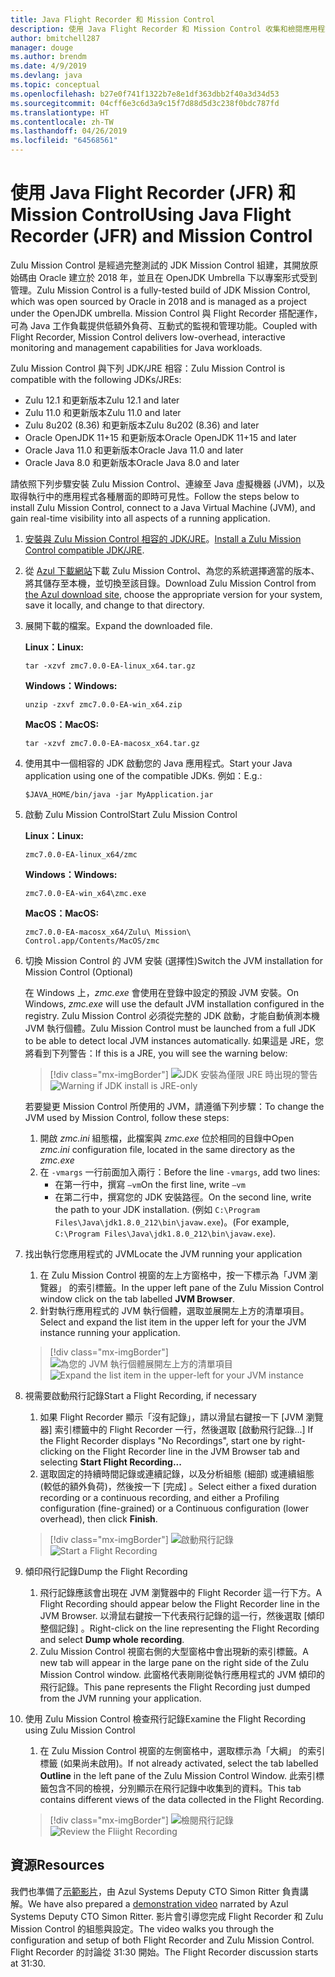 ```yaml
---
title: Java Flight Recorder 和 Mission Control
description: 使用 Java Flight Recorder 和 Mission Control 收集和檢閱應用程式資料的指引。
author: bmitchell287
manager: douge
ms.author: brendm
ms.date: 4/9/2019
ms.devlang: java
ms.topic: conceptual
ms.openlocfilehash: b27e0f741f1322b7e8e1df363dbb2f40a3d34d53
ms.sourcegitcommit: 04cff6e3c6d3a9c15f7d88d5d3c238f0bdc787fd
ms.translationtype: HT
ms.contentlocale: zh-TW
ms.lasthandoff: 04/26/2019
ms.locfileid: "64568561"
---
```

# <a name="using-java-flight-recorder-jfr-and-mission-control"></a><span data-ttu-id="82e08-103">使用 Java Flight Recorder (JFR) 和 Mission Control</span><span class="sxs-lookup"><span data-stu-id="82e08-103">Using Java Flight Recorder (JFR) and Mission Control</span></span>

<span data-ttu-id="82e08-104">Zulu Mission Control 是經過完整測試的 JDK Mission Control 組建，其開放原始碼由 Oracle 建立於 2018 年，並且在 OpenJDK Umbrella 下以專案形式受到管理。</span><span class="sxs-lookup"><span data-stu-id="82e08-104">Zulu Mission Control is a fully-tested build of JDK Mission Control, which was open sourced by Oracle in 2018 and is managed as a project under the OpenJDK umbrella.</span></span> <span data-ttu-id="82e08-105">Mission Control 與 Flight Recorder 搭配運作，可為 Java 工作負載提供低額外負荷、互動式的監視和管理功能。</span><span class="sxs-lookup"><span data-stu-id="82e08-105">Coupled with Flight Recorder, Mission Control delivers low-overhead, interactive monitoring and management capabilities for Java workloads.</span></span>

<span data-ttu-id="82e08-106">Zulu Mission Control 與下列 JDK/JRE 相容：</span><span class="sxs-lookup"><span data-stu-id="82e08-106">Zulu Mission Control is compatible with the following JDKs/JREs:</span></span>

* <span data-ttu-id="82e08-107">Zulu 12.1 和更新版本</span><span class="sxs-lookup"><span data-stu-id="82e08-107">Zulu 12.1 and later</span></span>
* <span data-ttu-id="82e08-108">Zulu 11.0 和更新版本</span><span class="sxs-lookup"><span data-stu-id="82e08-108">Zulu 11.0 and later</span></span>
* <span data-ttu-id="82e08-109">Zulu 8u202 (8.36) 和更新版本</span><span class="sxs-lookup"><span data-stu-id="82e08-109">Zulu 8u202 (8.36) and later</span></span>
* <span data-ttu-id="82e08-110">Oracle OpenJDK 11+15 和更新版本</span><span class="sxs-lookup"><span data-stu-id="82e08-110">Oracle OpenJDK 11+15 and later</span></span>
* <span data-ttu-id="82e08-111">Oracle Java 11.0 和更新版本</span><span class="sxs-lookup"><span data-stu-id="82e08-111">Oracle Java 11.0 and later</span></span>
* <span data-ttu-id="82e08-112">Oracle Java 8.0 和更新版本</span><span class="sxs-lookup"><span data-stu-id="82e08-112">Oracle Java 8.0 and later</span></span>

<span data-ttu-id="82e08-113">請依照下列步驟安裝 Zulu Mission Control、連線至 Java 虛擬機器 (JVM)，以及取得執行中的應用程式各種層面的即時可見性。</span><span class="sxs-lookup"><span data-stu-id="82e08-113">Follow the steps below to install Zulu Mission Control, connect to a Java Virtual Machine (JVM), and gain real-time visibility into all aspects of a running application.</span></span>

1.  <span data-ttu-id="82e08-114">[安裝與 Zulu Mission Control 相容的 JDK/JRE](java-jdk-install.md)。</span><span class="sxs-lookup"><span data-stu-id="82e08-114">[Install a Zulu Mission Control compatible JDK/JRE](java-jdk-install.md).</span></span>

2.  <span data-ttu-id="82e08-115">從 [Azul 下載網站](https://www.azul.com/products/zulu-mission-control/)下載 Zulu Mission Control、為您的系統選擇適當的版本、將其儲存至本機，並切換至該目錄。</span><span class="sxs-lookup"><span data-stu-id="82e08-115">Download Zulu Mission Control from [the Azul download site](https://www.azul.com/products/zulu-mission-control/), choose the appropriate version for your system, save it locally, and change to that directory.</span></span>

3.  <span data-ttu-id="82e08-116">展開下載的檔案。</span><span class="sxs-lookup"><span data-stu-id="82e08-116">Expand the downloaded file.</span></span>

    <span data-ttu-id="82e08-117">**Linux：**</span><span class="sxs-lookup"><span data-stu-id="82e08-117">**Linux:**</span></span>

    ```cli
    tar -xzvf zmc7.0.0-EA-linux_x64.tar.gz
    ```

    <span data-ttu-id="82e08-118">**Windows：**</span><span class="sxs-lookup"><span data-stu-id="82e08-118">**Windows:**</span></span>

    ```cli
    unzip -zxvf zmc7.0.0-EA-win_x64.zip 
    ```

    <span data-ttu-id="82e08-119">**MacOS：**</span><span class="sxs-lookup"><span data-stu-id="82e08-119">**MacOS:**</span></span>

    ```cli
    tar -xzvf zmc7.0.0-EA-macosx_x64.tar.gz
    ```

4.  <span data-ttu-id="82e08-120">使用其中一個相容的 JDK 啟動您的 Java 應用程式。</span><span class="sxs-lookup"><span data-stu-id="82e08-120">Start your Java application using one of the compatible JDKs.</span></span> <span data-ttu-id="82e08-121">例如：</span><span class="sxs-lookup"><span data-stu-id="82e08-121">E.g.:</span></span>

    ```cli
    $JAVA_HOME/bin/java -jar MyApplication.jar
    ```

5.  <span data-ttu-id="82e08-122">啟動 Zulu Mission Control</span><span class="sxs-lookup"><span data-stu-id="82e08-122">Start Zulu Mission Control</span></span>

    <span data-ttu-id="82e08-123">**Linux：**</span><span class="sxs-lookup"><span data-stu-id="82e08-123">**Linux:**</span></span>

    ```cli
    zmc7.0.0-EA-linux_x64/zmc
    ```

    <span data-ttu-id="82e08-124">**Windows：**</span><span class="sxs-lookup"><span data-stu-id="82e08-124">**Windows:**</span></span>

    ```cli
    zmc7.0.0-EA-win_x64\zmc.exe 
    ```

    <span data-ttu-id="82e08-125">**MacOS：**</span><span class="sxs-lookup"><span data-stu-id="82e08-125">**MacOS:**</span></span>

    ```cli
    zmc7.0.0-EA-macosx_x64/Zulu\ Mission\ Control.app/Contents/MacOS/zmc
    ```

6.  <span data-ttu-id="82e08-126">切換 Mission Control 的 JVM 安裝 (選擇性)</span><span class="sxs-lookup"><span data-stu-id="82e08-126">Switch the JVM installation for Mission Control (Optional)</span></span>

    <span data-ttu-id="82e08-127">在 Windows 上，*zmc.exe* 會使用在登錄中設定的預設 JVM 安裝。</span><span class="sxs-lookup"><span data-stu-id="82e08-127">On Windows, *zmc.exe* will use the default JVM installation configured in the registry.</span></span> <span data-ttu-id="82e08-128">Zulu Mission Control 必須從完整的 JDK 啟動，才能自動偵測本機 JVM 執行個體。</span><span class="sxs-lookup"><span data-stu-id="82e08-128">Zulu Mission Control must be launched from a full JDK to be able to detect local JVM instances automatically.</span></span> <span data-ttu-id="82e08-129">如果這是 JRE，您將看到下列警告：</span><span class="sxs-lookup"><span data-stu-id="82e08-129">If this is a JRE, you will see the warning below:</span></span>

    > [!div class="mx-imgBorder"]
    <span data-ttu-id="82e08-130">![JDK 安裝為僅限 JRE 時出現的警告](../media/jdk/azul-jfr-1.png)</span><span class="sxs-lookup"><span data-stu-id="82e08-130">![Warning if JDK install is JRE-only](../media/jdk/azul-jfr-1.png)</span></span>

    <span data-ttu-id="82e08-131">若要變更 Mission Control 所使用的 JVM，請遵循下列步驟：</span><span class="sxs-lookup"><span data-stu-id="82e08-131">To change the JVM used by Mission Control, follow these steps:</span></span> 
    1.  <span data-ttu-id="82e08-132">開啟 *zmc.ini* 組態檔，此檔案與 *zmc.exe* 位於相同的目錄中</span><span class="sxs-lookup"><span data-stu-id="82e08-132">Open *zmc.ini* configuration file, located in the same directory as the *zmc.exe*</span></span>
    2.  <span data-ttu-id="82e08-133">在 `-vmargs` 一行前面加入兩行：</span><span class="sxs-lookup"><span data-stu-id="82e08-133">Before the line `-vmargs`, add two lines:</span></span>
        * <span data-ttu-id="82e08-134">在第一行中，撰寫 `–vm`</span><span class="sxs-lookup"><span data-stu-id="82e08-134">On the first line, write `–vm`</span></span>
        * <span data-ttu-id="82e08-135">在第二行中，撰寫您的 JDK 安裝路徑。</span><span class="sxs-lookup"><span data-stu-id="82e08-135">On the second line, write the path to your JDK installation.</span></span> <span data-ttu-id="82e08-136">(例如 `C:\Program Files\Java\jdk1.8.0_212\bin\javaw.exe`)。</span><span class="sxs-lookup"><span data-stu-id="82e08-136">(For example, `C:\Program Files\Java\jdk1.8.0_212\bin\javaw.exe`).</span></span>

7.  <span data-ttu-id="82e08-137">找出執行您應用程式的 JVM</span><span class="sxs-lookup"><span data-stu-id="82e08-137">Locate the JVM running your application</span></span>
    1.  <span data-ttu-id="82e08-138">在 Zulu Mission Control 視窗的左上方窗格中，按一下標示為「JVM 瀏覽器」  的索引標籤。</span><span class="sxs-lookup"><span data-stu-id="82e08-138">In the upper left pane of the Zulu Mission Control window click on the tab labelled **JVM Browser**.</span></span>
    2.  <span data-ttu-id="82e08-139">針對執行應用程式的 JVM 執行個體，選取並展開左上方的清單項目。</span><span class="sxs-lookup"><span data-stu-id="82e08-139">Select and expand the list item in the upper left for your the JVM instance running your application.</span></span>

    > [!div class="mx-imgBorder"]
    <span data-ttu-id="82e08-140">![為您的 JVM 執行個體展開左上方的清單項目](../media/jdk/azul-jfr-2.png)</span><span class="sxs-lookup"><span data-stu-id="82e08-140">![Expand the list item in the upper-left for your JVM instance](../media/jdk/azul-jfr-2.png)</span></span>


8.  <span data-ttu-id="82e08-141">視需要啟動飛行記錄</span><span class="sxs-lookup"><span data-stu-id="82e08-141">Start a Flight Recording, if necessary</span></span>
    1.  <span data-ttu-id="82e08-142">如果 Flight Recorder 顯示「沒有記錄」，請以滑鼠右鍵按一下 [JVM 瀏覽器] 索引標籤中的 Flight Recorder 一行，然後選取 [啟動飛行記錄...] </span><span class="sxs-lookup"><span data-stu-id="82e08-142">If the Flight Recorder displays "No Recordings", start one by right-clicking on the Flight Recorder line in the JVM Browser tab and selecting **Start Flight Recording...**</span></span>
    2.  <span data-ttu-id="82e08-143">選取固定的持續時間記錄或連續記錄，以及分析組態 (細部) 或連續組態 (較低的額外負荷)，然後按一下 [完成]  。</span><span class="sxs-lookup"><span data-stu-id="82e08-143">Select either a fixed duration recording or a continuous recording, and either a Profiling configuration (fine-grained) or a Continuous configuration (lower overhead), then click **Finish**.</span></span>

    > [!div class="mx-imgBorder"]
    <span data-ttu-id="82e08-144">![啟動飛行記錄](../media/jdk/azul-jfr-3.png)</span><span class="sxs-lookup"><span data-stu-id="82e08-144">![Start a Flight Recording](../media/jdk/azul-jfr-3.png)</span></span>

9.  <span data-ttu-id="82e08-145">傾印飛行記錄</span><span class="sxs-lookup"><span data-stu-id="82e08-145">Dump the Flight Recording</span></span>
    1.  <span data-ttu-id="82e08-146">飛行記錄應該會出現在 JVM 瀏覽器中的 Flight Recorder 這一行下方。</span><span class="sxs-lookup"><span data-stu-id="82e08-146">A Flight Recording should appear below the Flight Recorder line in the JVM Browser.</span></span> <span data-ttu-id="82e08-147">以滑鼠右鍵按一下代表飛行記錄的這一行，然後選取 [傾印整個記錄]  。</span><span class="sxs-lookup"><span data-stu-id="82e08-147">Right-click on the line representing the Flight Recording and select **Dump whole recording**.</span></span>
    2.  <span data-ttu-id="82e08-148">Zulu Mission Control 視窗右側的大型窗格中會出現新的索引標籤。</span><span class="sxs-lookup"><span data-stu-id="82e08-148">A new tab will appear in the large pane on the right side of the Zulu Mission Control window.</span></span> <span data-ttu-id="82e08-149">此窗格代表剛剛從執行應用程式的 JVM 傾印的飛行記錄。</span><span class="sxs-lookup"><span data-stu-id="82e08-149">This pane represents the Flight Recording just dumped from the JVM running your application.</span></span>

10. <span data-ttu-id="82e08-150">使用 Zulu Mission Control 檢查飛行記錄</span><span class="sxs-lookup"><span data-stu-id="82e08-150">Examine the Flight Recording using Zulu Mission Control</span></span>
    1.  <span data-ttu-id="82e08-151">在 Zulu Mission Control 視窗的左側窗格中，選取標示為「大綱」  的索引標籤 (如果尚未啟用)。</span><span class="sxs-lookup"><span data-stu-id="82e08-151">If not already activated, select the tab labelled **Outline** in the left pane of the Zulu Mission Control Window.</span></span> <span data-ttu-id="82e08-152">此索引標籤包含不同的檢視，分別顯示在飛行記錄中收集到的資料。</span><span class="sxs-lookup"><span data-stu-id="82e08-152">This tab contains different views of the data collected in the Flight Recording.</span></span>
 
    > [!div class="mx-imgBorder"]
    <span data-ttu-id="82e08-153">![檢閱飛行記錄](../media/jdk/azul-jfr-4.png)</span><span class="sxs-lookup"><span data-stu-id="82e08-153">![Review the Fliight Recording](../media/jdk/azul-jfr-4.png)</span></span>

## <a name="resources"></a><span data-ttu-id="82e08-154">資源</span><span class="sxs-lookup"><span data-stu-id="82e08-154">Resources</span></span>

<span data-ttu-id="82e08-155">我們也準備了[示範影片](https://www.azul.com/presentation/azul-webinar-open-source-flight-recorder-and-mission-control-managing-and-measuring-openjdk-8-performance/)，由 Azul Systems Deputy CTO Simon Ritter 負責講解。</span><span class="sxs-lookup"><span data-stu-id="82e08-155">We have also prepared a [demonstration video](https://www.azul.com/presentation/azul-webinar-open-source-flight-recorder-and-mission-control-managing-and-measuring-openjdk-8-performance/) narrated by Azul Systems Deputy CTO Simon Ritter.</span></span> <span data-ttu-id="82e08-156">影片會引導您完成 Flight Recorder 和 Zulu Mission Control 的組態與設定。</span><span class="sxs-lookup"><span data-stu-id="82e08-156">The video walks you through the configuration and setup of both Flight Recorder and Zulu Mission Control.</span></span> <span data-ttu-id="82e08-157">Flight Recorder 的討論從 31:30 開始。</span><span class="sxs-lookup"><span data-stu-id="82e08-157">The Flight Recorder discussion starts at 31:30.</span></span>

